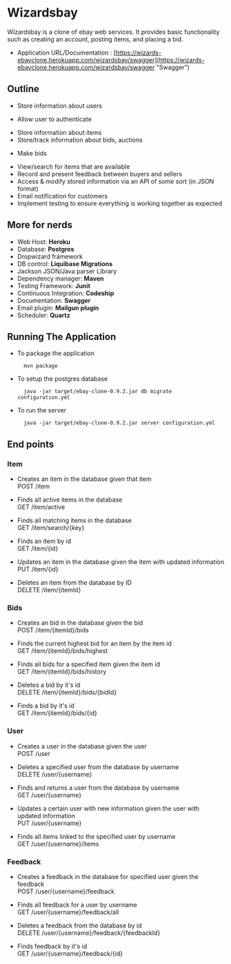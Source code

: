# Wizardsbay

Wizardsbay is a clone of ebay web services. It provides basic functionality such as creating an account, posting items, and placing a bid.

* Application URL/Documentation : [https://wizards-ebayclone.herokuapp.com/wizardsbay/swagger](https://wizards-ebayclone.herokuapp.com/wizardsbay/swagger "Swagger")

## Outline

-	Store information about users
  *	Allow user to authenticate
-	Store information about items
-	Store/track information about bids, auctions
  *	Make bids
-	View/search for items that are available
-	Record and present feedback between buyers and sellers
-	Access & modify stored information via an API of some sort (in JSON format)
-	Email notification for customers
-	Implement testing to ensure everything is working together as expected

## More for nerds

+	Web Host: __Heroku__
+	Database: __Postgres__
+	Dropwizard framework
+	DB control: __Liquibase Migrations__
+	Jackson JSON/Java parser Library
+	Dependency manager: __Maven__
+	Testing Framework: __Junit__
+	Continuous Integration: __Codeship__
+	Documentation: __Swagger__
+	Email plugin: __Mailgun plugin__
+	Scheduler: __Quartz__

## Running The Application

* To package the application

        mvn package

* To setup the postgres database

        java -jar target/ebay-clone-0.9.2.jar db migrate configuration.yml

* To run the server

        java -jar target/ebay-clone-0.9.2.jar server configuration.yml


## End points

### Item

* Creates an item in the database given that item  
  POST /item  

* Finds all active items in the database  
  GET /item/active 

* Finds all matching items in the database  
  GET /item/search/{key} 

* Finds an item by id  
  GET /item/{id} 

* Updates an item in the database given the item with updated information  
  PUT /item/{id}  

* Deletes an item from the database by ID  
  DELETE /item/{itemId} 

### Bids

* Creates an bid in the database given the bid  
  POST /item/{itemId}/bids   

* Finds the current highest bid for an item by the item id  
  GET /item/{itemId}/bids/highest 

* Finds all bids for a specified item given the item id  
  GET /item/{itemId}/bids/history 

* Deletes a bid by it's id  
  DELETE /item/{itemId}/bids/{bidId} 

* Finds a bid by it's id  
  GET /item/{itemId}/bids/{id} 

### User

* Creates a user in the database given the user  
  POST /user    

* Deletes a specified user from the database by username  
  DELETE /user/{username} 

* Finds and returns a user from the database by username  
  GET /user/{username} 

* Updates a certain user with new information given the user with updated information  
  PUT /user/{username}   

* Finds all items linked to the specified user by username  
  GET /user/{username}/items 

### Feedback

* Creates a feedback in the database for specified user given the feedback  
  POST /user/{username}/feedback  

* Finds all feedback for a user by username  
  GET /user/{username}/feedback/all

* Deletes a feedback from the database by id  
  DELETE /user/{username}/feedback/{feedbackId} 

* Finds feedback by it's id  
  GET /user/{username}/feedback/{id} 



